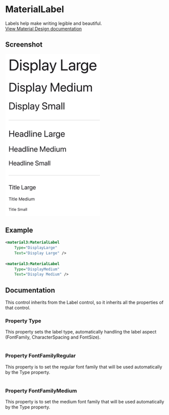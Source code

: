# MaterialLabel
Labels help make writing legible and beautiful.
<br/>
[View Material Design documentation](https://m3.material.io/styles/typography/overview)

## Screenshot
<img src="https://github.com/HorusSoftwareUY/MaterialDesignControlsPlugin/blob/master/screenshots/label_preview.png" width="300">

## Example
```XML
<material3:MaterialLabel
    Type="DisplayLarge"
    Text="Display Large" />

<material3:MaterialLabel
    Type="DisplayMedium"
    Text="Display Medium" />
```

## Documentation
This control inherits from the Label control, so it inherits all the properties of that control.
<br/>

### Property Type
This property sets the label type, automatically handling the label aspect (FontFamily, CharacterSpacing and FontSize).
<br/>
<br/>

### Property FontFamilyRegular
This property is to set the regular font family that will be used automatically by the Type property.
<br/>
<br/>

### Property FontFamilyMedium
This property is to set the medium font family that will be used automatically by the Type property.
<br/>
<br/>